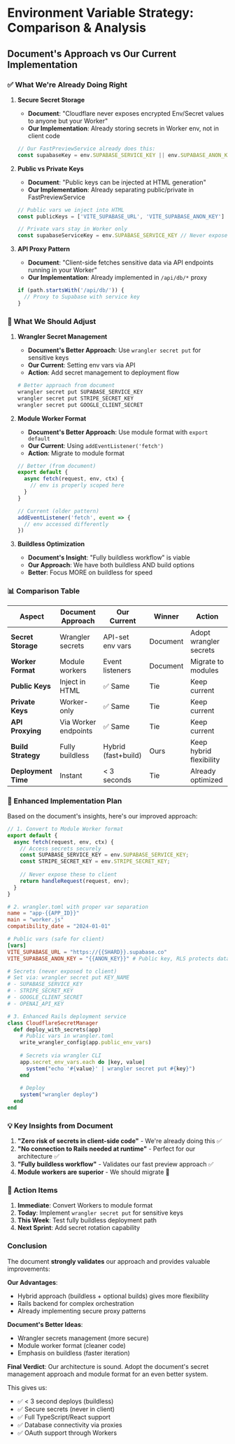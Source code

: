 # Environment Variable Strategy: Comparison & Analysis

## Document's Approach vs Our Current Implementation

### ✅ What We're Already Doing Right

1. **Secure Secret Storage**
   - **Document**: "Cloudflare never exposes encrypted Env/Secret values to anyone but your Worker"
   - **Our Implementation**: Already storing secrets in Worker env, not in client code
   ```javascript
   // Our FastPreviewService already does this:
   const supabaseKey = env.SUPABASE_SERVICE_KEY || env.SUPABASE_ANON_KEY
   ```

2. **Public vs Private Keys**
   - **Document**: "Public keys can be injected at HTML generation"
   - **Our Implementation**: Already separating public/private in FastPreviewService
   ```javascript
   // Public vars we inject into HTML
   const publicKeys = ['VITE_SUPABASE_URL', 'VITE_SUPABASE_ANON_KEY']
   
   // Private vars stay in Worker only
   const supabaseServiceKey = env.SUPABASE_SERVICE_KEY // Never exposed
   ```

3. **API Proxy Pattern**
   - **Document**: "Client-side fetches sensitive data via API endpoints running in your Worker"
   - **Our Implementation**: Already implemented in `/api/db/*` proxy
   ```javascript
   if (path.startsWith('/api/db/')) {
     // Proxy to Supabase with service key
   }
   ```

### 🔄 What We Should Adjust

1. **Wrangler Secret Management**
   - **Document's Better Approach**: Use `wrangler secret put` for sensitive keys
   - **Our Current**: Setting env vars via API
   - **Action**: Add secret management to deployment flow
   ```bash
   # Better approach from document
   wrangler secret put SUPABASE_SERVICE_KEY
   wrangler secret put STRIPE_SECRET_KEY
   wrangler secret put GOOGLE_CLIENT_SECRET
   ```

2. **Module Worker Format**
   - **Document's Better Approach**: Use module format with `export default`
   - **Our Current**: Using `addEventListener('fetch')`
   - **Action**: Migrate to module format
   ```javascript
   // Better (from document)
   export default {
     async fetch(request, env, ctx) {
       // env is properly scoped here
     }
   }
   
   // Current (older pattern)
   addEventListener('fetch', event => {
     // env accessed differently
   })
   ```

3. **Buildless Optimization**
   - **Document's Insight**: "Fully buildless workflow" is viable
   - **Our Approach**: We have both buildless AND build options
   - **Better**: Focus MORE on buildless for speed

### 📊 Comparison Table

| Aspect | Document Approach | Our Current | Winner | Action |
|--------|------------------|-------------|---------|--------|
| **Secret Storage** | Wrangler secrets | API-set env vars | Document | Adopt wrangler secrets |
| **Worker Format** | Module workers | Event listeners | Document | Migrate to modules |
| **Public Keys** | Inject in HTML | ✅ Same | Tie | Keep current |
| **Private Keys** | Worker-only | ✅ Same | Tie | Keep current |
| **API Proxying** | Via Worker endpoints | ✅ Same | Tie | Keep current |
| **Build Strategy** | Fully buildless | Hybrid (fast+build) | Ours | Keep hybrid flexibility |
| **Deployment Time** | Instant | < 3 seconds | Tie | Already optimized |

### 🚀 Enhanced Implementation Plan

Based on the document's insights, here's our improved approach:

```javascript
// 1. Convert to Module Worker format
export default {
  async fetch(request, env, ctx) {
    // Access secrets securely
    const SUPABASE_SERVICE_KEY = env.SUPABASE_SERVICE_KEY;
    const STRIPE_SECRET_KEY = env.STRIPE_SECRET_KEY;
    
    // Never expose these to client
    return handleRequest(request, env);
  }
}
```

```toml
# 2. wrangler.toml with proper var separation
name = "app-{{APP_ID}}"
main = "worker.js"
compatibility_date = "2024-01-01"

# Public vars (safe for client)
[vars]
VITE_SUPABASE_URL = "https://{{SHARD}}.supabase.co"
VITE_SUPABASE_ANON_KEY = "{{ANON_KEY}}" # Public key, RLS protects data

# Secrets (never exposed to client)
# Set via: wrangler secret put KEY_NAME
# - SUPABASE_SERVICE_KEY
# - STRIPE_SECRET_KEY
# - GOOGLE_CLIENT_SECRET
# - OPENAI_API_KEY
```

```ruby
# 3. Enhanced Rails deployment service
class CloudflareSecretManager
  def deploy_with_secrets(app)
    # Public vars in wrangler.toml
    write_wrangler_config(app.public_env_vars)
    
    # Secrets via wrangler CLI
    app.secret_env_vars.each do |key, value|
      system("echo '#{value}' | wrangler secret put #{key}")
    end
    
    # Deploy
    system("wrangler deploy")
  end
end
```

### 💡 Key Insights from Document

1. **"Zero risk of secrets in client-side code"** - We're already doing this ✅
2. **"No connection to Rails needed at runtime"** - Perfect for our architecture ✅
3. **"Fully buildless workflow"** - Validates our fast preview approach ✅
4. **Module workers are superior** - We should migrate 🔄

### 🎯 Action Items

1. **Immediate**: Convert Workers to module format
2. **Today**: Implement `wrangler secret put` for sensitive keys
3. **This Week**: Test fully buildless deployment path
4. **Next Sprint**: Add secret rotation capability

### Conclusion

The document **strongly validates** our approach and provides valuable improvements:

**Our Advantages**:
- Hybrid approach (buildless + optional builds) gives more flexibility
- Rails backend for complex orchestration
- Already implementing secure proxy patterns

**Document's Better Ideas**:
- Wrangler secrets management (more secure)
- Module worker format (cleaner code)
- Emphasis on buildless (faster iteration)

**Final Verdict**: Our architecture is sound. Adopt the document's secret management approach and module format for an even better system.

This gives us:
- ✅ < 3 second deploys (buildless)
- ✅ Secure secrets (never in client)
- ✅ Full TypeScript/React support
- ✅ Database connectivity via proxies
- ✅ OAuth support through Workers
